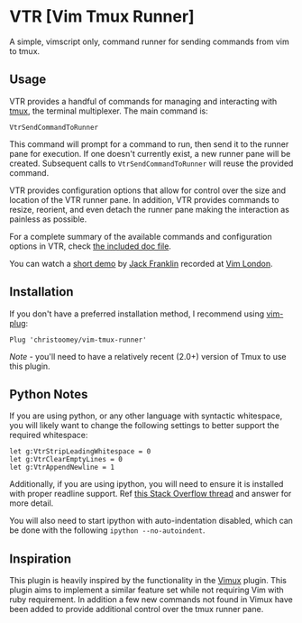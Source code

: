 VTR [Vim Tmux Runner]
=====================

A simple, vimscript only, command runner for sending commands from vim to tmux.

Usage
-----

VTR provides a handful of commands for managing and interacting with [tmux][],
the terminal multiplexer. The main command is:

``` vim
VtrSendCommandToRunner
```

This command will prompt for a command to run, then send it to the runner pane
for execution. If one doesn't currently exist, a new runner pane will be
created. Subsequent calls to `VtrSendCommandToRunner` will reuse the provided
command.

VTR provides configuration options that allow for control over the size and
location of the VTR runner pane. In addition, VTR provides commands to resize,
reorient, and even detach the runner pane making the interaction as painless as
possible.

For a complete summary of the available commands and configuration options in
VTR, check [the included doc file][].

You can watch a [short demo][] by [Jack Franklin][] recorded at [Vim London][].

Installation
------------

If you don't have a preferred installation method, I recommend using
[vim-plug][]:

```vim
Plug 'christoomey/vim-tmux-runner'
```

*Note* - you'll need to have a relatively recent (2.0+) version of Tmux to use
this plugin.

[vim-plug]: https://github.com/junegunn/vim-plug

Python Notes
------------

If you are using python, or any other language with syntactic whitespace, you
will likely want to change the following settings to better support the
required whitespace:

``` vim
let g:VtrStripLeadingWhitespace = 0
let g:VtrClearEmptyLines = 0
let g:VtrAppendNewline = 1
```

Additionally, if you are using ipython, you will need to ensure it is
installed with proper readline support. Ref [this Stack Overflow thread][] and
answer for more detail.

You will also need to start ipython with auto-indentation disabled, which can
be done with the following `ipython --no-autoindent`.

[this Stack Overflow thread]: http://stackoverflow.com/a/1840304/2751777

Inspiration
-----------

This plugin is heavily inspired by the functionality in the [Vimux][] plugin.
This plugin aims to implement a similar feature set while not requiring Vim
with ruby requirement. In addition a few new commands not found in Vimux have
been added to provide additional control over the tmux runner pane.

[the included doc file]: https://github.com/christoomey/vim-tmux-runner/blob/master/doc/vim-tmux-runner.txt
[Pathogen]: https://github.com/tpope/vim-pathogen
[Vundle]: https://github.com/gmarik/vundle
[tmux]: http://tmux.sourceforge.net/
[Vimux]: https://github.com/benmills/vimux
[short demo]: https://vimeo.com/126420226
[Jack Franklin]: https://github.com/jackfranklin
[Vim London]: http://www.meetup.com/Vim-London/
